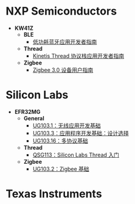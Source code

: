 # **NXP Semiconductors**

* **KW41Z**
    * **BLE**
        * [低功耗蓝牙应用开发者指南](./NXP/KW41Z/BLE/BLE%20Application%20Developer's%20Guide.md)
    * **Thread**
        * [Kinetis Thread 协议栈应用开发者指南](./NXP/KW41Z/Thread/Kinetis%20Thread%20Stack%20Application%20Developer's%20Guide.md)
    * **Zigbee**
        * [Zigbee 3.0 设备用户指南](./NXP/KW41Z/Zigbee/ZigBee%203.0%20Devices%20User%20Guide.md)


# **Silicon Labs**

* **EFR32MG**
    * **General**
        * [UG103.1：无线应用开发基础](./Silicon%20Labs/EFR32MG/General/Wireless%20Networking%20Application%20Development%20Fundamentals.md)
        * [UG103.3：应用程序开发基础：设计选择](./Silicon%20Labs/EFR32MG/General/Application%20Development%20Fundamentals-Design%20Choices.md)
        * [UG103.16：多协议基础](./Silicon%20Labs/EFR32MG/General/Multiprotocol%20Fundamentals.md)
    * **Thread**
        * [QSG113：Silicon Labs Thread 入门](./Silicon%20Labs/EFR32MG/Thread/Getting%20Started%20with%20Silicon%20Labs%20Thread.md)
    * **Zigbee**
        * [UG103.2：Zigbee 基础](./Silicon%20Labs/EFR32MG/Zigbee/Zigbee%20Fundamentals.md)

# **Texas Instruments**
